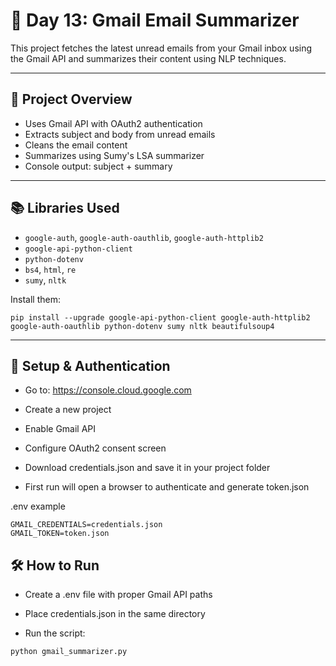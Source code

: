 # 📩 Day 13: Gmail Email Summarizer

This project fetches the latest unread emails from your Gmail inbox using the Gmail API and summarizes their content using NLP techniques.

---

## 📌 Project Overview

- Uses Gmail API with OAuth2 authentication
- Extracts subject and body from unread emails
- Cleans the email content
- Summarizes using Sumy's LSA summarizer
- Console output: subject + summary

---

## 📚 Libraries Used

- `google-auth`, `google-auth-oauthlib`, `google-auth-httplib2`
- `google-api-python-client`
- `python-dotenv`
- `bs4`, `html`, `re`
- `sumy`, `nltk`

Install them:
```
pip install --upgrade google-api-python-client google-auth-httplib2 google-auth-oauthlib python-dotenv sumy nltk beautifulsoup4
```
---

## 🔑 Setup & Authentication
  - Go to: https://console.cloud.google.com
  - Create a new project

- Enable Gmail API

- Configure OAuth2 consent screen

- Download credentials.json and save it in your project folder

- First run will open a browser to authenticate and generate token.json

 .env example
``` 
GMAIL_CREDENTIALS=credentials.json
GMAIL_TOKEN=token.json
```

## 🛠 How to Run
- Create a .env file with proper Gmail API paths

- Place credentials.json in the same directory

- Run the script:
```
python gmail_summarizer.py
```
